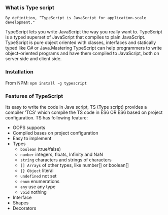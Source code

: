 ### What is Type script
```
By definition, “TypeScript is JavaScript for application-scale development."

```
TypeScript lets you write JavaScript the way you really want to. TypeScript is a typed superset of JavaScript that compiles to plain JavaScript. TypeScript is pure object oriented with classes, interfaces and statically typed like C# or Java.Mastering TypeScript can help programmers to write object-oriented programs and have them compiled to JavaScript, both on server side and client side.

### Installation 
From NPM:
```npm install -g typescript```

### Features of TypeScript
Its easy to write the code in Java script, TS (Type script) provides a compiler 'TCS' which
compile the TS code in ES6 OR ES6 based on project configuration. TS has following feature:
* OOPS supports
* Compiled bases on project configuration
* Easy to implement
* Types
   * ```boolean``` (true/false)
   * ```number``` integers, floats, Infinity and NaN
   * ```string``` characters and strings of characters
   * ```[] Arrays``` of other types, like number[] or boolean[]
   * ```{} Object``` literal
   * ```undefined``` not set
   * ```enum``` enumerations
   * ```any```  use any type
   * ```void``` nothing
* Interface
* Shapes
* Decorators
